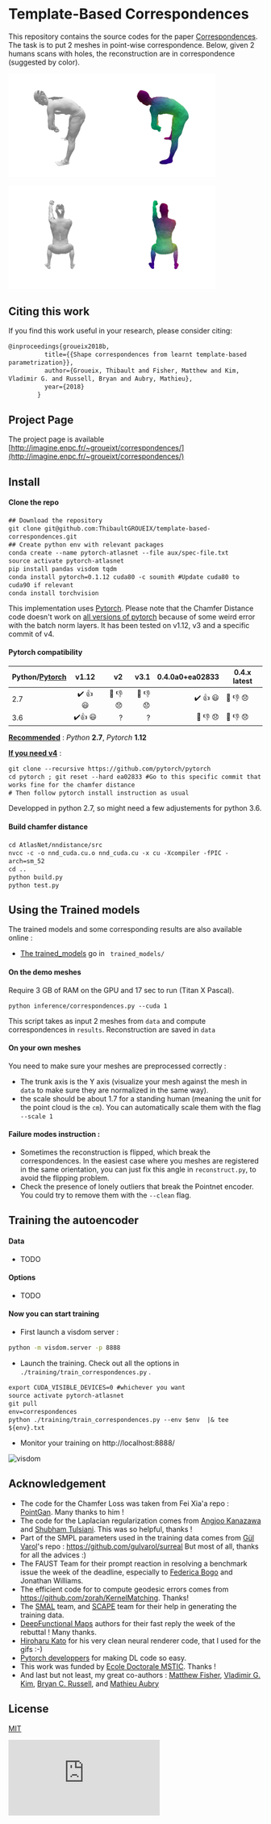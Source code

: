 # Template-Based Correspondences

This repository contains the source codes for the paper [Correspondences](http://imagine.enpc.fr/~groueixt/correspondences/). The task is to put 2 meshes in point-wise correspondence. Below, given 2 humans scans with holes, the reconstruction are in correspondence (suggested by color).

<img src="README/mesh8.ply.gif" style="zoom:80%" /><img src="README/8RecBestRotReg.ply.gif" style="zoom:80%" />

<img src="README/mesh25.ply.gif" style="zoom:80%" /><img src="README/25RecBestRotReg.ply.gif" style="zoom:80%" />

## Citing this work

If you find this work useful in your research, please consider citing:

```
@inproceedings{groueix2018b,
          title={{Shape correspondences from learnt template-based parametrization}},
          author={Groueix, Thibault and Fisher, Matthew and Kim, Vladimir G. and Russell, Bryan and Aubry, Mathieu},
          year={2018}
        }
```

## Project Page

The project page is available [http://imagine.enpc.fr/~groueixt/correspondences/](http://imagine.enpc.fr/~groueixt/correspondences/)

## Install


#### Clone the repo
```shell
## Download the repository
git clone git@github.com:ThibaultGROUEIX/template-based-correspondences.git
## Create python env with relevant packages
conda create --name pytorch-atlasnet --file aux/spec-file.txt
source activate pytorch-atlasnet
pip install pandas visdom tqdm
conda install pytorch=0.1.12 cuda80 -c soumith #Update cuda80 to cuda90 if relevant
conda install torchvision
```

This implementation uses [Pytorch](http://pytorch.org/). Please note that the Chamfer Distance code doesn't work on  [all versions of pytorch](http://pytorch.org/) because of some weird error with the batch norm layers. It has been tested on v1.12, v3 and a specific commit of v4.
#### Pytorch compatibility

| Python/[Pytorch](http://pytorch.org/) | v1.12           | v2  | v3.1  |  0.4.0a0+ea02833 | 0.4.x latest |
| ------------- |:-------------:| -----:|-----:|-----:| ------------- |
| 2.7 | :heavy_check_mark: :+1: :smiley: | :no_entry_sign: :thumbsdown: :disappointed: | :no_entry_sign: :thumbsdown: :disappointed: | :heavy_check_mark: :+1: :smiley: | 🚫 👎 😞 |
| 3.6 | :heavy_check_mark::+1: :smiley: | ? | ? | :no_entry_sign: :thumbsdown: :disappointed: | 🚫 👎 😞 |

**<u>Recommended</u>** : *Python* **2.7**, *Pytorch* **1.12**

**<u>If you need v4</u>** : 

```shell
git clone --recursive https://github.com/pytorch/pytorch
cd pytorch ; git reset --hard ea02833 #Go to this specific commit that works fine for the chamfer distance
# Then follow pytorch install instruction as usual
```

Developped in python 2.7, so might need a few adjustements for python 3.6. 

#### Build chamfer distance

```shell
cd AtlasNet/nndistance/src
nvcc -c -o nnd_cuda.cu.o nnd_cuda.cu -x cu -Xcompiler -fPIC -arch=sm_52
cd ..
python build.py
python test.py
```





## Using the Trained models

The trained models and some corresponding results are also available online :

- [The trained_models](https://cloud.enpc.fr/s/TODO) go in ``` trained_models/```

#### On the demo meshes

Require 3 GB of RAM on the GPU and 17 sec to run (Titan X Pascal). 

```shell
python inference/correspondences.py --cuda 1
```
This script takes as input 2 meshes from ```data``` and compute correspondences in ```results```. Reconstruction are saved in ```data```

#### On your own meshes

You need to make sure your meshes are preprocessed correctly :

* The trunk axis is the Y axis (visualize your mesh against the mesh in ```data``` to make sure they are normalized in the same way). 
* the scale should be about 1.7 for a standing human (meaning the unit for the point cloud is the ```cm```). You can automatically scale them with the flag ```--scale 1```


#### Failure modes instruction :

- Sometimes the reconstruction is flipped, which break the correspondences. In the easiest case where you meshes are registered in the same orientation, you can just fix this angle in ```reconstruct.py```, to avoid the flipping problem.
- Check the presence of lonely outliers that break the Pointnet encoder. You could try to remove them with the ```--clean``` flag.

## Training the autoencoder

#### Data 

- TODO

#### Options

* TODO

#### Now you can start training

* First launch a visdom server :

```bash
python -m visdom.server -p 8888
```

* Launch the training. Check out all the options in ```./training/train_correspondences.py``` .

```shell
export CUDA_VISIBLE_DEVICES=0 #whichever you want
source activate pytorch-atlasnet
git pull
env=correspondences
python ./training/train_correspondences.py --env $env  |& tee ${env}.txt
```

* Monitor your training on http://localhost:8888/

![visdom](pictures/TODO.png)

## Acknowledgement

* The code for the Chamfer Loss was taken from Fei Xia'a repo : [PointGan](https://github.com/fxia22/pointGAN). Many thanks to him !
* The code for the Laplacian regularization comes from [Angjoo Kanazawa](https://people.eecs.berkeley.edu/~kanazawa/) and [Shubham Tulsiani](https://people.eecs.berkeley.edu/~shubhtuls/). This was so helpful, thanks !
* Part of the SMPL parameters used in the training data comes from [Gül Varol](https://www.di.ens.fr/~varol/)'s repo : https://github.com/gulvarol/surreal But most of all, thanks for all the advices :)
* The FAUST Team for their prompt reaction in resolving a benchmark issue the week of the deadline, especially to [Federica Bogo](https://ps.is.tuebingen.mpg.de/person/fbogo) and Jonathan Williams.
* The efficient code for to compute geodesic errors comes from  https://github.com/zorah/KernelMatching. Thanks!
* The [SMAL](http://smalr.is.tue.mpg.de/) team, and [SCAPE](https://ai.stanford.edu/~drago/Projects/scape/scape.html) team for their help in generating the training data.
* [DeepFunctional Maps](https://arxiv.org/abs/1704.08686) authors for their fast reply the week of the rebuttal ! Many thanks.
* [Hiroharu Kato](http://hiroharu-kato.com/projects_en/neural_renderer.html) for his very clean neural renderer code, that I used for the gifs :-)
* [Pytorch developpers](https://github.com/pytorch/pytorch) for making DL code so easy.
* This work was funded by [Ecole Doctorale MSTIC](http://www.univ-paris-est.fr/fr/-ecole-doctorale-mathematiques-et-stic-mstic-ed-532/). Thanks !
* And last but not least, my great co-authors :  [Matthew Fisher](http://graphics.stanford.edu/~mdfisher/publications.html), [Vladimir G. Kim](http://vovakim.com/), [Bryan C. Russell](http://bryanrussell.org/), and [Mathieu Aubry](http://imagine.enpc.fr/~aubrym/cv.html)

## License

[MIT](https://github.com/ThibaultGROUEIX/AtlasNet/blob/master/license_MIT)

[![Analytics](https://ga-beacon.appspot.com/UA-91308638-2/github.com/ThibaultGROUEIX/template-based-correspondences/readme.md?pixel)](https://github.com/ThibaultGROUEIX/template-based-correspondences/)
